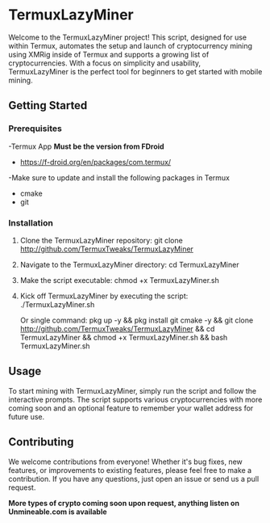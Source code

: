 # TermuxLazyMiner

Welcome to the TermuxLazyMiner project! This script, designed for use within Termux, automates the setup and launch of cryptocurrency mining using XMRig inside of Termux and supports a growing list of cryptocurrencies. With a focus on simplicity and usability, TermuxLazyMiner is the perfect tool for beginners to get started with mobile mining.

## Getting Started

### Prerequisites
-Termux App **Must be the version from FDroid** 
   - https://f-droid.org/en/packages/com.termux/

-Make sure to update and install the following packages in Termux
   - cmake 
   - git


### Installation

1. Clone the TermuxLazyMiner repository:
   git clone http://github.com/TermuxTweaks/TermuxLazyMiner
   
2. Navigate to the TermuxLazyMiner directory:
   cd TermuxLazyMiner
   
3. Make the script executable:
   chmod +x TermuxLazyMiner.sh
   
4. Kick off TermuxLazyMiner by executing the script:
   ./TermuxLazyMiner.sh

   Or single command:
       pkg up -y && pkg install git cmake -y && git clone http://github.com/TermuxTweaks/TermuxLazyMiner && cd TermuxLazyMiner && chmod +x TermuxLazyMiner.sh && bash TermuxLazyMiner.sh

## Usage

To start mining with TermuxLazyMiner, simply run the script and follow the interactive prompts. The script supports various cryptocurrencies with more coming soon and an optional feature to remember your wallet address for future use.

## Contributing

We welcome contributions from everyone! Whether it's bug fixes, new features, or improvements to existing features, please feel free to make a contribution. If you have any questions, just open an issue or send us a pull request.

**More types of crypto coming soon upon request, anything listen on Unmineable.com is available**


